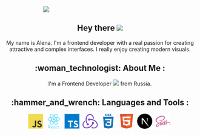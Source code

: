 <div id="header" align="center">
  <img src="https://i.giphy.com/media/v1.Y2lkPTc5MGI3NjExaGJ6dnNzY215dnp0c2p3cGxxNWJpOHBvMHZyNHVrOWo3czhyanY0MyZlcD12MV9pbnRlcm5hbF9naWZfYnlfaWQmY3Q9Zw/zOvBKUUEERdNm/giphy.gif"width="300" style="display: block; margin: 0 auto;"
</div>
  
## Hey there <img src="https://media.giphy.com/media/hvRJCLFzcasrR4ia7z/giphy.gif" width="30px"/>

My name is Alena. I'm a frontend developer with a real passion for creating attractive and complex interfaces. I really enjoy creating modern visuals. 


<div align="center">
  <h2>:woman_technologist: About Me :</h2>
</div>
<div>
  I'm a Frontend Developer <img src="https://media.giphy.com/media/WUlplcMpOCEmTGBtBW/giphy.gif" width="30"> from Russia.
</div>
<div align="center">
  <h2>
    :hammer_and_wrench: Languages and Tools :
  </h2>
   
</div>
<div>
  <img src="https://github.com/devicons/devicon/blob/master/icons/javascript/javascript-original.svg" title="JavaScript" alt="JavaScript" width="40" height="40"/>&nbsp;
  <img src="https://github.com/devicons/devicon/blob/master/icons/react/react-original-wordmark.svg" title="React" alt="React" width="40" height="40"/>&nbsp;
  <img src="https://raw.githubusercontent.com/devicons/devicon/refs/heads/master/icons/typescript/typescript-original.svg" title="Spring" alt="Spring" width="40" height="40"/>&nbsp;
  <img src="https://github.com/devicons/devicon/blob/master/icons/redux/redux-original.svg" title="Redux" alt="Redux " width="40" height="40"/>&nbsp;
  <img src="https://github.com/devicons/devicon/blob/master/icons/css3/css3-plain-wordmark.svg"  title="CSS3" alt="CSS" width="40" height="40"/>&nbsp;
  <img src="https://github.com/devicons/devicon/blob/master/icons/html5/html5-original.svg" title="HTML5" alt="HTML" width="40" height="40"/>&nbsp;
  <img src="https://raw.githubusercontent.com/devicons/devicon/refs/heads/master/icons/nextjs/nextjs-original.svg" title="HTML5" alt="HTML" width="40" height="40"/>&nbsp;
  <img src="https://raw.githubusercontent.com/devicons/devicon/refs/heads/master/icons/sass/sass-original.svg" title="HTML5" alt="HTML" width="40" height="40"/>&nbsp;
</div>



